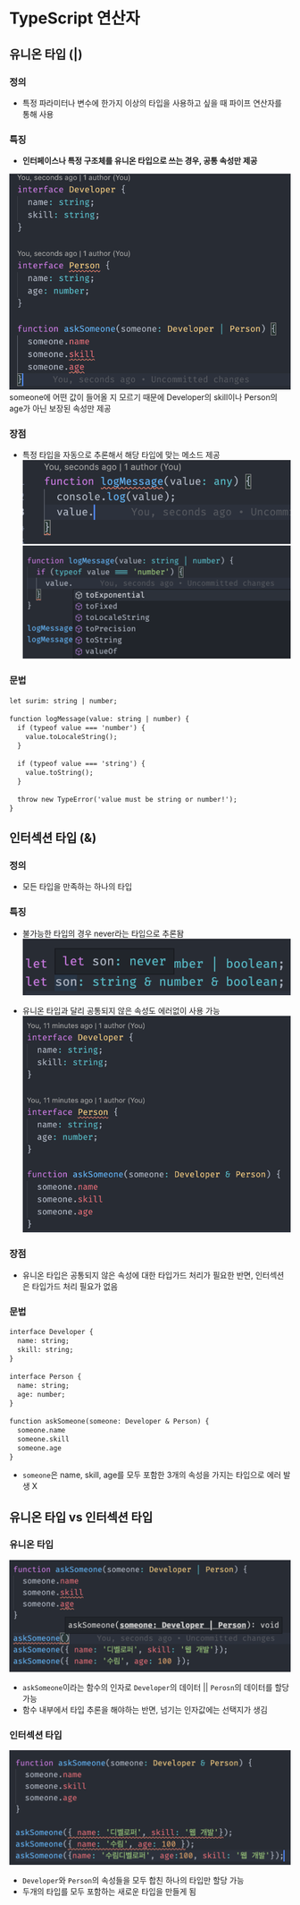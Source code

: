 # TypeScript 연산자

## 유니온 타입 (|)
### 정의
- 특정 파라미터나 변수에 한가지 이상의 타입을 사용하고 싶을 때 파이프 연산자를 통해 사용

### 특징
- **인터페이스나 특정 구조체를 유니온 타입으로 쓰는 경우, 공통 속성만 제공**

![interface](/TypeScript/images/operator_interface.png)
  someone에 어떤 값이 들어올 지 모르기 때문에 Developer의 skill이나 Person의 age가 아닌 보장된 속성만 제공

### 장점
- 특정 타입을 자동으로 추론해서 해당 타입에 맞는 메소드 제공
![any](/TypeScript/images/operator_any.png)
![연산자](/TypeScript/images/operator.png)
### 문법
```
let surim: string | number;

function logMessage(value: string | number) {
  if (typeof value === 'number') {
    value.toLocaleString();
  }

  if (typeof value === 'string') {
    value.toString();
  }

  throw new TypeError('value must be string or number!');
}
```

## 인터섹션 타입 (&)
### 정의
- 모든 타입을 만족하는 하나의 타입
### 특징
- 불가능한 타입의 경우 never라는 타입으로 추론돰
![intersection](/TypeScript/images/intersection.png)

- 유니온 타입과 달리 공통되지 않은 속성도 에러없이 사용 가능
![intersection2](/TypeScript/images/intersection2.png)

### 장점
- 유니온 타입은 공통되지 않은 속성에 대한 타입가드 처리가 필요한 반면, 인터섹션은 타입가드 처리 필요가 없음
### 문법
```
interface Developer {
  name: string;
  skill: string;
}

interface Person {
  name: string;
  age: number;
}

function askSomeone(someone: Developer & Person) {
  someone.name
  someone.skill
  someone.age
}
```
- `someone`은 name, skill, age를 모두 포함한 3개의 속성을 가지는 타입으로 에러 발생 X

## 유니온 타입 vs 인터섹션 타입
### 유니온 타입
![](/TypeScript/images/operator2.png)
- `askSomeone`이라는 함수의 인자로 `Developer`의 데이터 || `Perosn`의 데이터를 할당 가능
- 함수 내부에서 타입 추론을 해야하는 반면, 넘기는 인자값에는 선택지가 생김

### 인터섹션 타입
![intersection3](/TypeScript/images/intersection3.png)
- `Developer`와 `Person`의 속성들을 모두 합친 하나의 타입만 할당 가능
- 두개의 타입를 모두 포함하는 새로운 타입을 만들게 됨